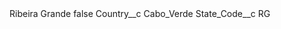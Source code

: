 <?xml version="1.0" encoding="UTF-8"?>
<CustomMetadata xmlns="http://soap.sforce.com/2006/04/metadata" xmlns:xsi="http://www.w3.org/2001/XMLSchema-instance" xmlns:xsd="http://www.w3.org/2001/XMLSchema">
    <label>Ribeira Grande</label>
    <protected>false</protected>
    <values>
        <field>Country__c</field>
        <value xsi:type="xsd:string">Cabo_Verde</value>
    </values>
    <values>
        <field>State_Code__c</field>
        <value xsi:type="xsd:string">RG</value>
    </values>
</CustomMetadata>
